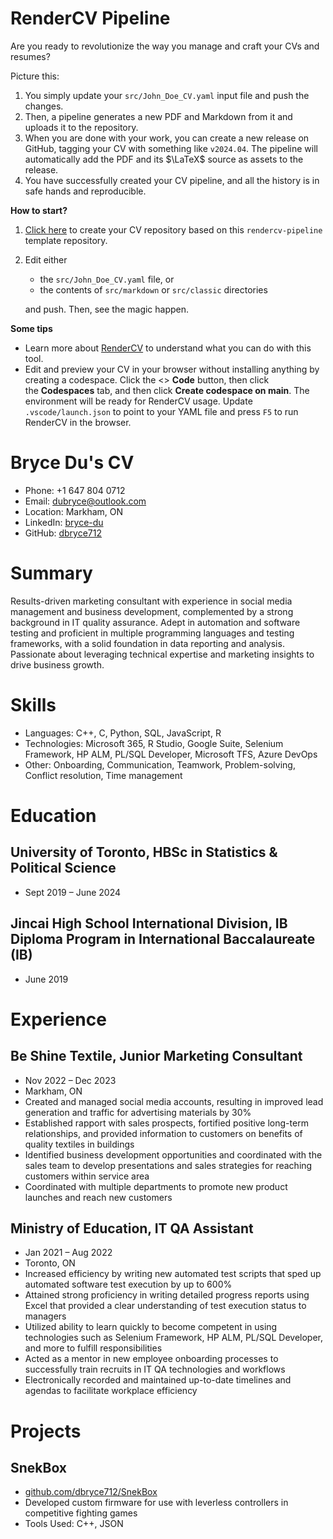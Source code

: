 <!-- Remove below in src/markdown/Header.j2.md not in README.md -->

# RenderCV Pipeline

Are you ready to revolutionize the way you manage and craft your CVs and resumes?

Picture this:

1.  You simply update your `src/John_Doe_CV.yaml` input file and push the changes.
2.  Then, a pipeline generates a new PDF and Markdown from it and uploads it to the repository.
3.  When you are done with your work, you can create a new release on GitHub, tagging your CV with something like `v2024.04`. The pipeline will automatically add the PDF and its $\LaTeX$ source as assets to the release.
4.  You have successfully created your CV pipeline, and all the history is in safe hands and reproducible.

**How to start?**

1.  [Click here](https://github.com/new?template_name=rendercv-pipeline&template_owner=sinaatalay) to create your CV repository based on this `rendercv-pipeline` template repository.
2.  Edit either
    -  the `src/John_Doe_CV.yaml` file, or
    -  the contents of `src/markdown` or `src/classic` directories
    
    and push. Then, see the magic happen.

**Some tips**

-  Learn more about [RenderCV](https://github.com/sinaatalay/rendercv) to understand what you can do with this tool.
-  Edit and preview your CV in your browser without installing anything by creating a codespace. Click the <> **Code** button, then click the **Codespaces** tab, and then click **Create codespace on main**. The environment will be ready for RenderCV usage. Update `.vscode/launch.json` to point to your YAML file and press `F5` to run RenderCV in the browser.

<!-- Remove above in src/markdown/Header.j2.md not in README.md -->
# Bryce Du's CV

- Phone: +1 647 804 0712
- Email: [dubryce@outlook.com](mailto:dubryce@outlook.com)
- Location: Markham, ON
- LinkedIn: [bryce-du](https://linkedin.com/in/bryce-du)
- GitHub: [dbryce712](https://github.com/dbryce712)


# Summary

Results-driven marketing consultant with experience in social media management and business development, complemented by a strong background in IT quality assurance. Adept in automation and software testing and proficient in multiple programming languages and testing frameworks, with a solid foundation in data reporting and analysis. Passionate about leveraging technical expertise and marketing insights to drive business growth.

# Skills

- Languages: C++, C, Python, SQL, JavaScript, R
- Technologies: Microsoft 365, R Studio, Google Suite, Selenium Framework, HP ALM, PL/SQL Developer, Microsoft TFS, Azure DevOps
- Other: Onboarding, Communication, Teamwork, Problem-solving, Conflict resolution, Time management
# Education

## University of Toronto, HBSc in Statistics & Political Science

- Sept 2019 – June 2024

## Jincai High School International Division, IB Diploma Program in International Baccalaureate (IB)

- June 2019

# Experience

## Be Shine Textile, Junior Marketing Consultant

- Nov 2022 – Dec 2023
- Markham, ON
- Created and managed social media accounts, resulting in improved lead generation and traffic for advertising materials by 30%
- Established rapport with sales prospects, fortified positive long-term relationships, and provided information to customers on benefits of quality textiles in buildings
- Identified business development opportunities and coordinated with the sales team to develop presentations and sales strategies for reaching customers within service area
- Coordinated with multiple departments to promote new product launches and reach new customers

## Ministry of Education, IT QA Assistant

- Jan 2021 – Aug 2022
- Toronto, ON
- Increased efficiency by writing new automated test scripts that sped up automated software test execution by up to 600%
- Attained strong proficiency in writing detailed progress reports using Excel that provided a clear understanding of test execution status to managers
- Utilized ability to learn quickly to become competent in using technologies such as Selenium Framework, HP ALM, PL/SQL Developer, and more to fulfill responsibilities
- Acted as a mentor in new employee onboarding processes to successfully train recruits in IT QA technologies and workflows
- Electronically recorded and maintained up-to-date timelines and agendas to facilitate workplace efficiency

# Projects

## SnekBox

- [github.com/dbryce712/SnekBox](https://github.com/dbryce712/SnekBox)
- Developed custom firmware for use with leverless controllers in competitive fighting games
- Tools Used: C++, JSON

